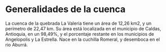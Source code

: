 # Generalidades de la cuenca

La cuenca de la quebrada La Valeria tiene un área de 12,26 km2, y un perímetro de 22,47 km. Su área está localizada en el municipio de Caldas, Antioquia, en un 98,49%, y el porcentaje restante en los municipios de Angelopolis y La Estrella. Nace en la cuchilla Romeral, y desemboca en el rio Aburrá.